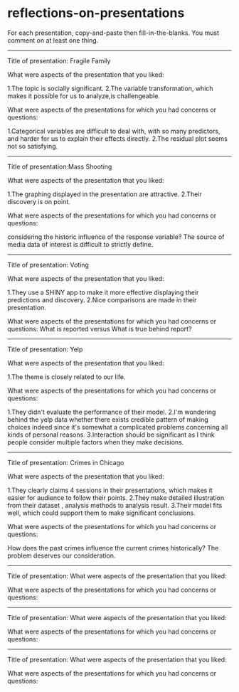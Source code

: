 # reflections-on-presentations

For each presentation, copy-and-paste then fill-in-the-blanks.  You must comment on at least one thing. 


----------------------------------------------------------------------------------------------------------------
Title of presentation: Fragile Family

What were aspects of the presentation that you liked: 

1.The topic is socially significant.
2.The variable transformation, which makes it possible for us to analyze,is challengeable.

What were aspects of the presentations for which you had concerns or questions: 

1.Categorical variables are difficult to deal with, with so many predictors, and harder for us to explain their effects directly.
2.The residual plot seems not so satisfying.
 


----------------------------------------------------------------------------------------------------------------

Title of presentation:Mass Shooting

What were aspects of the presentation that you liked: 

1.The graphing displayed in the presentation are attractive.
2.Their discovery is on point.

What were aspects of the presentations for which you had concerns or questions:

considering the historic influence of the response variable?
The source of media data of interest is difficult to strictly define.



----------------------------------------------------------------------------------------------------------------

Title of presentation: Voting

What were aspects of the presentation that you liked:

1.They use a SHINY app to make it more effective displaying their predictions and discovery.
2.Nice comparisons are made in their presentation.

What were aspects of the presentations for which you had concerns or questions:
What is reported versus What is true behind report?




----------------------------------------------------------------------------------------------------------------

Title of presentation: Yelp

What were aspects of the presentation that you liked: 

1.The theme is closely related to our life.


What were aspects of the presentations for which you had concerns or questions:

1.They didn't evaluate the performance of their model. 
2.I'm wondering behind the yelp data whether there exists credible pattern of making choices indeed since it's somewhat a complicated problems concerning all kinds of personal reasons.
3.Interaction should be significant as I think people consider multiple factors when they make decisions.

----------------------------------------------------------------------------------------------------------------

Title of presentation: Crimes in Chicago

What were aspects of the presentation that you liked:

1.They clearly claims 4 sessions in their presentations, which makes it easier for audience to follow their points.
2.They make detailed illustration from their dataset , analysis methods to analysis result.
3.Their model fits well, which could support them to make significant conclusions.

What were aspects of the presentations for which you had concerns or questions:

How does the past crimes influence the current crimes historically? The problem deserves our consideration.


----------------------------------------------------------------------------------------------------------------

Title of presentation: 
What were aspects of the presentation that you liked:

What were aspects of the presentations for which you had concerns or questions:




----------------------------------------------------------------------------------------------------------------

Title of presentation: 
What were aspects of the presentation that you liked:

What were aspects of the presentations for which you had concerns or questions:




----------------------------------------------------------------------------------------------------------------

Title of presentation: 
What were aspects of the presentation that you liked:

What were aspects of the presentations for which you had concerns or questions:




